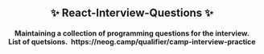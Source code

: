<h2 align="center"> ✨ React-Interview-Questions ✨ </h2>
<h4 align="center">Maintaining a collection of programming questions for the interview.<br />
List of quetsions.&nbsp; https://neog.camp/qualifier/camp-interview-practice </h4>
